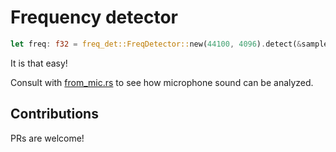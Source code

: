 # Frequency detector

```rust
let freq: f32 = freq_det::FreqDetector::new(44100, 4096).detect(&samples);
```
It is that easy!

Consult with [from_mic.rs](examples/from_mic.rs) to see how microphone sound
can be analyzed.

## Contributions
PRs are welcome!
